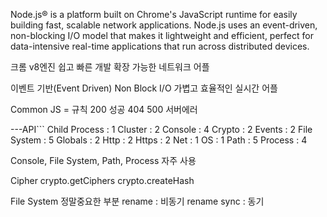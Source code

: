 Node.js® is a platform built on Chrome's JavaScript runtime for easily building fast, scalable network applications. 
Node.js uses an event-driven, non-blocking I/O model 
that makes it lightweight and efficient, perfect for data-intensive real-time applications that run across distributed devices.

크롬 v8엔진
쉽고 빠른 개발
확장 가능한 네트워크 어플

이벤트 기반(Event Driven)
Non Block I/O
가볍고 효율적인 실시간 어플

Common JS = 규칙
200 성공
404
500 서버에러


---API```
Child Process : 1
Cluster : 2
Console : 4
Crypto : 2
Events : 2
File System : 5
Globals : 2
Http : 2
Https : 2
Net : 1
OS : 1
Path : 5
Process : 4

Console, File System, Path, Process 자주 사용


Cipher
crypto.getCiphers
crypto.createHash


File System 정말중요한 부분
rename  : 비동기
rename sync : 동기